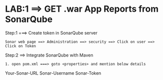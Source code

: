 LAB:1 ==> GET .war App Reports from SonarQube
==============================================


Step:1 ===> Create token in SonarQube server

	Sonar web page ==> Administration ==> security ==> Click on user ==> Click on Token


Step:2 ==> Integrate SonarQube with Maven

	1. open pom.xml ===> goto <properties> and mention below details
	
<properties>
	<sonar.host.url>Your-Sonar-URL</sonar.host.url>
	<sonar.login>Sonar-Username</sonar.login>
	<sonar.password>Sonar-Token</sonar.password>
</properties>
